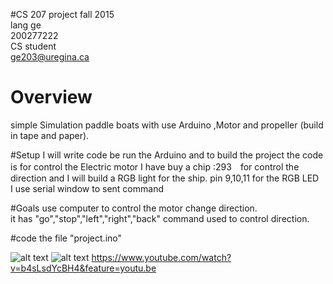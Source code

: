 #CS 207 project
fall 2015
</br>lang ge
</br>200277222
</br> CS student
</br>ge203@uregina.ca

# Overview
simple Simulation paddle boats with use Arduino ,Motor and propeller (build in tape and paper).

#Setup
I will write code be run the Arduino and to build the project
the code is for control the Electric motor
I have buy a chip :293　for control the direction
and I will build a RGB light for the ship.
pin 9,10,11 for the RGB LED
</br> I use serial window to sent command

#Goals
use computer to control the motor change direction.
</br>it has "go","stop","left","right","back" command used to control direction. 


#code
the file "project.ino"

![alt text](https://cloud.githubusercontent.com/assets/14878765/11329160/c1148056-915d-11e5-834a-e0d3e57b2147.jpg)
![alt text](https://cloud.githubusercontent.com/assets/14878765/11460325/03c53be6-96b0-11e5-9c1c-3c045579ee34.jpg)
https://www.youtube.com/watch?v=b4sLsdYcBH4&feature=youtu.be

